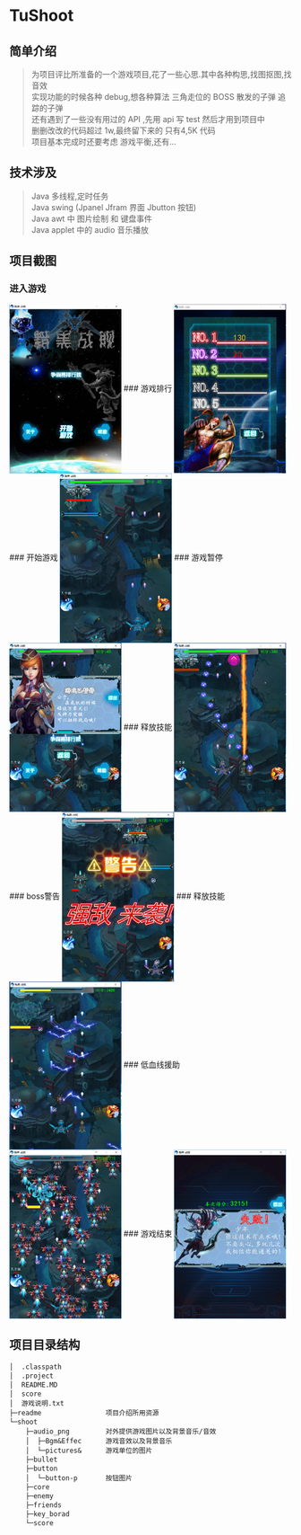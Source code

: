 # TuShoot
## 简单介绍
>为项目评比所准备的一个游戏项目,花了一些心思.其中各种构思,找图抠图,找音效
<br/>实现功能的时候各种 debug,想各种算法 三角走位的 BOSS 散发的子弹 追踪的子弹
<br/>还有遇到了一些没有用过的 API ,先用 api 写 test 然后才用到项目中
<br/>删删改改的代码超过 1w,最终留下来的 只有4,5K 代码
<br/>项目基本完成时还要考虑 游戏平衡,还有...

## 技术涉及
>Java 多线程,定时任务
<br/>Java swing (Jpanel Jfram 界面 Jbutton 按钮)
<br/>Java awt 中 图片绘制 和 键盘事件
<br/>Java applet 中的 audio 音乐播放

## 项目截图
### 进入游戏
<img src="https://github.com/tu-jacktu/TuShoot/blob/master/readme/0.PNG" width = "200" div align=center />
### 游戏排行
<img src="https://github.com/tu-jacktu/TuShoot/blob/master/readme/1.PNG" width = "200" div align=center />
### 开始游戏
<img src="https://github.com/tu-jacktu/TuShoot/blob/master/readme/2.PNG" width = "200" div align=center />
### 游戏暂停
<img src="https://github.com/tu-jacktu/TuShoot/blob/master/readme/3.PNG" width = "200" div align=center />
### 释放技能
<img src="https://github.com/tu-jacktu/TuShoot/blob/master/readme/4.PNG" width = "200" div align=center />
### boss警告
<img src="https://github.com/tu-jacktu/TuShoot/blob/master/readme/5.PNG" width = "200" div align=center />
### 释放技能
<img src="https://github.com/tu-jacktu/TuShoot/blob/master/readme/6.PNG" width = "200" div align=center />
### 低血线援助
<img src="https://github.com/tu-jacktu/TuShoot/blob/master/readme/7.PNG" width = "200" div align=center />
### 游戏结束
<img src="https://github.com/tu-jacktu/TuShoot/blob/master/readme/8.PNG" width = "200" div align=center />

## 项目目录结构
```
│  .classpath
│  .project
│  README.MD
│  score
│  游戏说明.txt      
├─readme				项目介绍所用资源
└─shoot
    ├─audio_png			对外提供游戏图片以及背景音乐/音效
    │  ├─Bgm&Effec		游戏音效以及背景音乐
    │  └─pictures&		游戏单位的图片
    ├─bullet
    ├─button
    │  └─button-p		按钮图片
    ├─core    			
    ├─enemy
    ├─friends
    ├─key_borad
    └─score
```
